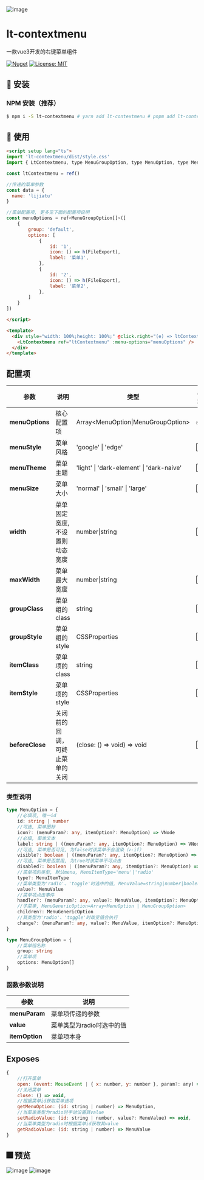 ![image](./public/logo.svg)
# lt-contextmenu

一款vue3开发的右键菜单组件

[![Nuget](https://img.shields.io/badge/version-1.3.5-1afa29)](https://github.com/lt-monster/lt-contextmenu) [![License: MIT](https://img.shields.io/badge/License-MIT-yellow.svg)](https://github.com/lt-monster/lt-contextmenu/blob/main/LICENSE)

## 🚀 安装

### NPM 安装（推荐）

```bash
$ npm i -S lt-contextmenu # yarn add lt-contextmenu # pnpm add lt-contextmenu
```

## 🎃 使用
```html
<script setup lang="ts">
import 'lt-contextmenu/dist/style.css'
import { LtContextmenu, type MenuGroupOption, type MenuOption, type MenuValue } from 'lt-contextmenu'

const ltContextmenu = ref()

//传递的菜单参数
const data = {
  name: 'lijiatu'
}

//菜单配置项, 更多见下面的配置项说明
const menuOptions = ref<MenuGroupOption[]>([
    {
        group: 'default',
        options: [
            {
                id: '1',
                icon: () => h(FileExport),
                label: '菜单1',
            },
            {
                id: '2',
                icon: () => h(FileExport),
                label: '菜单2',
            },
        ]
    }
])

</script>

<template>
  <div style="width: 100%;height: 100%;" @click.right="(e) => ltContextmenu?.open(e, data)">
    <LtContextmenu ref="ltContextmenu" :menu-options="menuOptions" />
  </div>
</template>
```

## 配置项
| 参数 | 说明 | 类型 | 必填 | 默认值 |
| --- | --- | --- | --- | --- |
| **menuOptions** | 核心配置项 | Array<MenuOption\|MenuGroupOption> | ✅ | 无 |
| **menuStyle** | 菜单风格 | 'google' \| 'edge' | ⬜ | 'google' |
| **menuTheme** | 菜单主题 | 'light' \| 'dark-element' \| 'dark-naive' | ⬜ | 'light' |
| **menuSize** | 菜单大小 | 'normal' \| 'small' \| 'large' | ⬜ | 'small' |
| **width** | 菜单固定宽度, 不设置则动态宽度 | number\|string | ⬜ | 无 |
| **maxWidth** | 菜单最大宽度 | number\|string | ⬜ | 无 |
| **groupClass** | 菜单组的class | string | ⬜ | 无 |
| **groupStyle** | 菜单组的style | CSSProperties | ⬜ | 无 |
| **itemClass** | 菜单项的class | string | ⬜ | 无 |
| **itemStyle** | 菜单项的style | CSSProperties | ⬜ | 无 |
| **beforeClose** | 关闭前的回调，可终止菜单的关闭 | (close: () => void) => void | ⬜ | 无 |

### 类型说明
```typescript
type MenuOption = {
    //必填项, 唯一id
    id: string | number
    //可选, 菜单图标
    icon?: (menuParam?: any, itemOption?: MenuOption) => VNode
    //必填, 菜单文本
    label: string | ((menuParam?: any, itemOption?: MenuOption) => VNode | string)
    //可选, 菜单是否可见, 为false时该菜单不会渲染（v-if）
    visible?: boolean | ((menuParam?: any, itemOption?: MenuOption) => boolean)
    //可选, 菜单是否禁用, 为true时该菜单不可点击
    disabled?: boolean | ((menuParam?: any, itemOption?: MenuOption) => boolean)
    //菜单项的类型, 默认menu, MenuItemType='menu'|'radio'
    type?: MenuItemType
    //菜单类型为'radio'、'toggle'时选中的值, MenuValue=string|number|boolean|Array<string|number|boolean>
    value?: MenuValue
    //菜单项点击事件
    handler?: (menuParam?: any, value?: MenuValue, itemOption?: MenuOption) => void
    //子菜单, MenuGenericOption=Array<MenuOption | MenuGroupOption>
    children?: MenuGenericOption
    //其类型为'radio'、'toggle'时改变值会执行
    change?: (menuParam?: any, value?: MenuValue, itemOption?: MenuOption) => void
}

type MenuGroupOption = {
    //菜单组名称
    group: string
    //菜单项
    options: MenuOption[]
}
```
### 函数参数说明
| 参数 | 说明 |
| --- | --- |
| **menuParam** | 菜单项传递的参数 |
| **value** | 菜单类型为radio时选中的值 |
| **itemOption** | 菜单项本身 |

## Exposes
```javascript
{
    //打开菜单
    open: (event: MouseEvent | { x: number, y: number }, param?: any) => void,
    //关闭菜单
    close: () => void,
    //根据菜单id获取菜单选项
    getMenuOption: (id: string | number) => MenuOption,
    //当菜单类型为radio时手动设置其value
    setRadioValue: (id: string | number, value?: MenuValue) => void,
    //当菜单类型为radio时根据菜单id获取其value
    getRadioValue: (id: string | number) => MenuValue
}
```

## 🎆 预览
![image](./docs/images/1.png)
![image](./docs/images/2.png)
